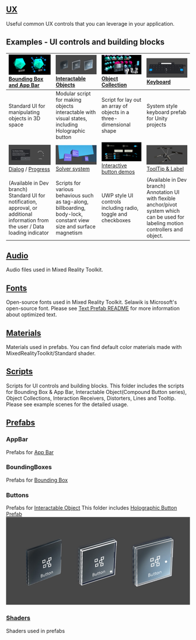 ## [UX]()

Useful common UX controls that you can leverage in your application.

## Examples - UI controls and building blocks
|  [![Bounding Box and App Bar](/External/ReadMeImages/MRTK_AppBar_BoundingBox.jpg)](/Assets/HoloToolkit-Examples/UX/Readme/README_BoundingBoxGizmoExample.md) [Bounding Box and App Bar](/Assets/HoloToolkit-Examples/UX/Readme/README_BoundingBoxGizmoExample.md) | [![Interactable Objects](/External/ReadMeImages/MRTK_InteractableObject_HolographicButton.jpg)](/Assets/HoloToolkit-Examples/UX/Readme/README_InteractableObjectExample.md) [Interactable Objects](/Assets/HoloToolkit-Examples/UX/Readme/README_InteractableObjectExample.md) | [![Object Collection](/External/ReadMeImages/MRTK_ObjectCollection.jpg)](/Assets/HoloToolkit-Examples/UX/Readme/README_ObjectCollection.md) [Object Collection](/Assets/HoloToolkit-Examples/UX/Readme/README_ObjectCollection.md) |[![Keyboard](/External/ReadMeImages/MRTK_Keyboard.jpg)](/Assets/HoloToolkit-Examples) [Keyboard](/Assets/HoloToolkit-Examples) |
|:--- | :--- | :--- | :--- |
| Standard UI for manipulating objects in 3D space | Modular script for making objects interactable with visual states, including Holographic button  | Script for lay out an array of objects in a three-dimensional shape | System style keyboard prefab for Unity projects |  
| ![Dialog and Progress](/External/ReadMeImages/MRTK_DialogProgress.jpg) [Dialog](https://github.com/Microsoft/MixedRealityToolkit-Unity/blob/Dev_Working_Branch/Assets/MixedRealityToolkit-Examples/UX/Readme/README_DialogsExample.md) / [Progress](https://github.com/Microsoft/MixedRealityToolkit-Unity/blob/Dev_Working_Branch/Assets/MixedRealityToolkit-Examples/UX/Readme/README_ProgressExample.md) | [![Solver system](/External/ReadMeImages/MRTK_SolverSystem.jpg)](/Assets/HoloToolkit-Examples/Utilities/Readme/README_SolverSystem.md) [Solver system](/Assets/HoloToolkit-Examples/Utilities/Readme/README_SolverSystem.md) | [![Interactive button demos](/External/ReadMeImages/MRTK_InteractiveButtons.jpg)](/Assets/HoloToolkit-Examples/UX/Readme/README_InteractiveButtonComponents.md) [Interactive button demos](/Assets/HoloToolkit-Examples/UX/Readme/README_InteractiveButtonComponents.md) | [![ToolTip & Label](/External/ReadMeImages/MRTK_Tooltip.jpg)](https://github.com/Microsoft/MixedRealityToolkit-Unity/blob/Dev_Working_Branch/Assets/MixedRealityToolkit-Examples/UX/Readme/README_TooltipExample.md) [ToolTip & Label](https://github.com/Microsoft/MixedRealityToolkit-Unity/blob/Dev_Working_Branch/Assets/MixedRealityToolkit-Examples/UX/Readme/README_TooltipExample.md) |
| (Available in Dev branch) Standard UI for notification, approval, or additional information from the user / Data loading indicator | Scripts for various behavious such as tag-along, billboarding, body-lock, constant view size and surface magnetism  | UWP style UI controls including radio, toggle and checkboxes | (Available in Dev branch) Annotation UI with flexible anchor/pivot system which can be used for labeling motion controllers and object. | 


## [Audio](Audio)
Audio files used in Mixed Reality Toolkit.

## [Fonts](Fonts)
Open-source fonts used in Mixed Reality Toolkit. Selawik is Microsoft's open-source font. Please see [Text Prefab README](/Assets/HoloToolkit/UX/README_TextPrefab.md) for more information about optimized text.

## [Materials](Materials)
Materials used in prefabs. You can find default color materials made with MixedRealityToolkit/Standard shader.

## [Scripts](Scripts)
Scripts for UI controls and building blocks. This folder includes the scripts for Bounding Box & App Bar, Interactable Object(Compound Button series), Object Collections, Interaction Receivers, Distorters, Lines and Tooltip. Please see example scenes for the detailed usage.

## [Prefabs](Prefabs)
### AppBar
Prefabs for [App Bar](/Assets/HoloToolkit-Examples/UX/Readme/README_BoundingBoxGizmoExample.md)
### BoundingBoxes
Prefabs for [Bounding Box](/Assets/HoloToolkit-Examples/UX/Readme/README_BoundingBoxGizmoExample.md)
### Buttons
Prefabs for [Interactable Object](/Assets/HoloToolkit-Examples/UX/Readme/README_InteractableObjectExample.md)
This folder includes [Holographic Button Prefab](/Assets/HoloToolkit/UX/Prefabs/Buttons/HolographicButton.prefab)
![Holographic Button](/External/ReadMeImages/MRTK_InteractableObject_HolographicButton.jpg)
### [Shaders](Shaders)
Shaders used in prefabs
